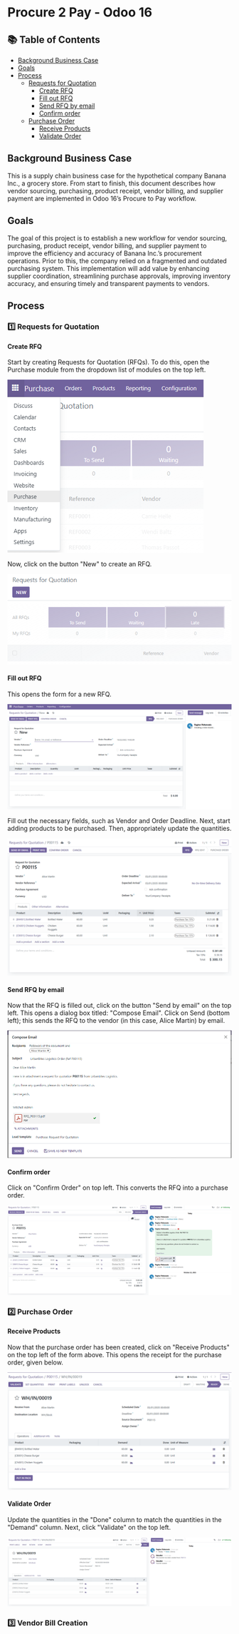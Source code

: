 # Procure 2 Pay - Odoo 16

## 📚 Table of Contents

- [Background Business Case](#background-business-case)
- [Goals](#goals)
- [Process](#process)
  - [Requests for Quotation](#1️⃣-Requests-for-Quotation)
    - [Create RFQ](#Create-RFQ)
    - [Fill out RFQ](#Fill-out-RFQ)
    - [Send RFQ by email](#Send-RFQ-by-email)
    - [Confirm order](#Confirm-order)
  - [Purchase Order](#2️⃣-Purchase-Order)
    - [Receive Products](#Receive-Products)
    - [Validate Order](#Validate-Order)

## Background Business Case

This is a supply chain business case for the hypothetical company Banana Inc., a grocery store. From start to finish, this document describes how vendor sourcing, purchasing, product receipt, vendor billing, and supplier payment are implemented in Odoo 16’s Procure to Pay workflow.

## Goals

The goal of this project is to establish a new workflow for vendor sourcing, purchasing, product receipt, vendor billing, and supplier payment to improve the efficiency and accuracy of Banana Inc.’s procurement operations. Prior to this, the company relied on a fragmented and outdated purchasing system. This implementation will add value by enhancing supplier coordination, streamlining purchase approvals, improving inventory accuracy, and ensuring timely and transparent payments to vendors.

## Process

### 1️⃣ Requests for Quotation

#### Create RFQ

Start by creating Requests for Quotation (RFQs).
To do this, open the Purchase module from the dropdown list of modules on the top left.

![Purchase module](./Screenshots/Purchase_module.png)

Now, click on the button "New" to create an RFQ.

![Requests for Quotation](./Screenshots/Requests_for_Quotation.png)

#### Fill out RFQ

This opens the form for a new RFQ.

![New RFQ form](./Screenshots/New_RFQ_form.png)

Fill out the necessary fields, such as Vendor and Order Deadline. Next, start adding products to be purchased. Then, appropriately update the quantities.

![FilledOutRFQ](./Screenshots/FilledOutRFQ.png)

#### Send RFQ by email

Now that the RFQ is filled out, click on the button "Send by email" on the top left. This opens a dialog box titled: "Compose Email". Click on Send (bottom left); this sends the RFQ to the vendor (in this case, Alice Martin) by email.

![ComposeEmail](./Screenshots/ComposeEmail.png)

#### Confirm order

Click on "Confirm Order" on top left. This converts the RFQ into a purchase order.

![RFQtoPurchaseOrder](Screenshots/RFQtoPurchaseOrder.png)

### 2️⃣ Purchase Order

#### Receive Products

Now that the purchase order has been created, click on "Receive Products" on the top left of the form above. This opens the receipt for the purchase order, given below.

![Receipt_PurchaseOrder](Screenshots/Receipt_PurchaseOrder.png)

#### Validate Order

Update the quantities in the "Done" column to match the quantities in the "Demand" column. Next, click "Validate" on the top left.

![Validated](./Screenshots/Validated.png)

### 3️⃣ Vendor Bill Creation

